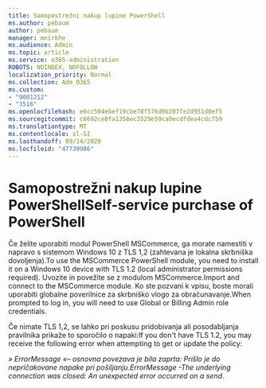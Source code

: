 ```yaml
---
title: Samopostrežni nakup lupine PowerShell
ms.author: pebaum
author: pebaum
manager: mnirkhe
ms.audience: Admin
ms.topic: article
ms.service: o365-administration
ROBOTS: NOINDEX, NOFOLLOW
localization_priority: Normal
ms.collection: Adm_O365
ms.custom:
- "9001212"
- "3516"
ms.openlocfilehash: e6cc504ebef19cbe78f576d9b207fe2d951d0ef5
ms.sourcegitcommit: c6692ce0fa1358ec3529e59ca0ecdfdea4cdc759
ms.translationtype: MT
ms.contentlocale: sl-SI
ms.lasthandoff: 09/14/2020
ms.locfileid: "47739986"
---
```

# <a name="self-service-purchase-of-powershell"></a><span data-ttu-id="7360b-102">Samopostrežni nakup lupine PowerShell</span><span class="sxs-lookup"><span data-stu-id="7360b-102">Self-service purchase of PowerShell</span></span>

<span data-ttu-id="7360b-103">Če želite uporabiti modul PowerShell MSCommerce, ga morate namestiti v napravo s sistemom Windows 10 z TLS 1,2 (zahtevana je lokalna skrbniška dovoljenja).</span><span class="sxs-lookup"><span data-stu-id="7360b-103">To use the MSCommerce PowerShell module, you need to install it on a Windows 10 device with TLS 1.2 (local administrator permissions required).</span></span>  <span data-ttu-id="7360b-104">Uvozite in povežite se z modulom MSCommerce.</span><span class="sxs-lookup"><span data-stu-id="7360b-104">Import and connect to the MSCommerce module.</span></span>  <span data-ttu-id="7360b-105">Ko ste pozvani k vpisu, boste morali uporabiti globalne poverilnice za skrbniško vlogo za obračunavanje.</span><span class="sxs-lookup"><span data-stu-id="7360b-105">When prompted to log in, you will need to use Global or Billing Admin role credentials.</span></span>  

<span data-ttu-id="7360b-106">Če nimate TLS 1,2, se lahko pri poskusu pridobivanja ali posodabljanja pravilnika prikaže to sporočilo o napaki:</span><span class="sxs-lookup"><span data-stu-id="7360b-106">If you don't have TLS 1.2, you may receive the following error when attempting to get or update the policy:</span></span>

<span data-ttu-id="7360b-107">*» ErrorMessage «– osnovna povezava je bila zaprta: Prišlo je do nepričakovane napake pri pošiljanju*.</span><span class="sxs-lookup"><span data-stu-id="7360b-107">*ErrorMessage -The underlying connection was closed: An unexpected error occurred on a send*.</span></span>



